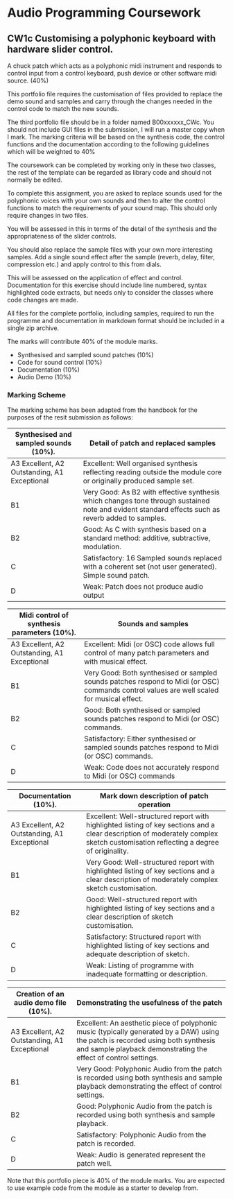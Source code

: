 # Audio Programming Coursework
## CW1c Customising a polyphonic keyboard with hardware slider control.

A chuck patch which acts as a polyphonic midi instrument and responds to control input from a control keyboard, push device or other software midi source. (40%) 

This portfolio file requires the customisation of files provided to replace the demo sound and samples and carry through the changes needed in the control code to match the new sounds.

The third portfolio file should be in a folder named B00xxxxxx_CWc. You should not include GUI files in the submission, I will run a master copy when I mark. The marking criteria will be based on the synthesis code, the control functions and the documentation according to the following guidelines which will be weighted to 40%
 
The coursework can be completed by working only in these two classes, the rest of the template can be regarded as library code and should not normally be edited.

To complete this assignment, you are asked to replace sounds used for the polyphonic voices with your own sounds and then to alter the control functions to match the requirements of your sound map.  This should only require changes in two files.

You will be assessed in this in terms of the detail of the synthesis and the appropriateness of the slider controls.

You should also replace the sample files with your own more interesting samples. Add a single sound effect after the sample (reverb, delay, filter, compression etc.) and apply control to this from dials.

This will be assessed on the application of effect and control.
Documentation for this exercise should include line numbered, syntax highlighted code extracts, but needs only to consider the classes where code changes are made.

All files for the complete portfolio, including samples, required to run the programme and documentation in markdown format should be included in a single zip archive.

The marks will contribute 40% of the module marks.
* Synthesised and sampled sound patches (10%)
* Code for sound control (10%)
* Documentation (10%)
* Audio Demo (10%)


### Marking Scheme

The marking scheme has been adapted from the handbook for the purposes of the resit submission as follows:

| Synthesised and sampled sounds (10%).         |   Detail of patch and replaced samples  |
| -- |----- |
| A3 Excellent, A2 Outstanding, A1 Exceptional |Excellent:  Well organised synthesis reflecting reading outside the module core or originally produced sample set. |
| B1  | Very Good:  As B2 with effective synthesis which changes tone through sustained note and evident standard effects such as reverb added to samples.  |
| B2    | Good: As C with synthesis based on a standard method: additive, subtractive, modulation.    |
| C   |  Satisfactory:  16 Sampled sounds replaced with a coherent set (not user generated). Simple sound patch.   |
| D    |  Weak: Patch does not produce audio output  

| Midi control of synthesis parameters (10%).  |    Sounds and samples |
| -- |----- |
| A3 Excellent, A2 Outstanding, A1 Exceptional |Excellent: Midi (or OSC) code allows full control of many patch parameters and with musical effect. |
| B1  | Very Good: Both synthesised or sampled sounds patches respond to Midi (or OSC) commands control values are well scaled for musical effect.  |
| B2    | Good: Both synthesised or sampled sounds patches respond to Midi (or OSC) commands. |
| C   |  Satisfactory: Either synthesised or sampled sounds patches respond to Midi (or OSC) commands.
| D    |  Weak: Code does not accurately respond to Midi (or OSC) commands    |


| Documentation (10%).  |    Mark down description of patch operation |
| -- |----- |
| A3 Excellent, A2 Outstanding, A1 Exceptional |Excellent:  Well-structured report with highlighted listing of key sections and a clear description of moderately complex sketch customisation reflecting a degree of originality.         |
| B1  | Very Good:  Well-structured report with highlighted listing of key sections and a clear description of moderately complex sketch customisation.      |
| B2    | Good: Well-structured report with highlighted listing of key sections and a clear description of sketch customisation.    |
| C   |  Satisfactory: Structured report with highlighted listing of key sections and adequate description of sketch.   |
| D    |  Weak: Listing of programme with inadequate formatting or description.                          |

| Creation of an audio demo file (10%).         | Demonstrating the usefulness of the patch|
| -- |----- |
| A3 Excellent, A2 Outstanding, A1 Exceptional |Excellent:  An aesthetic piece of polyphonic music (typically generated by a DAW) using the patch is recorded using both synthesis and sample playback demonstrating the effect of control settings.   |
| B1  | Very Good:  Polyphonic Audio from the patch is recorded using both synthesis and sample playback demonstrating the effect of control settings.  |
| B2    | Good: Polyphonic Audio from the patch is recorded using both synthesis and sample playback. |
| C   |  Satisfactory:  Polyphonic Audio from the patch is recorded.   |
| D    |  Weak:  Audio is generated represent the patch well.    |       |

Note that this portfolio piece is 40% of the module marks. You are expected to use example code from the module as a starter to develop from.